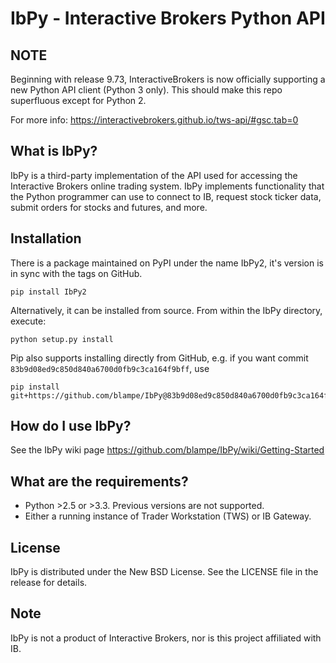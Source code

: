 # IbPy - Interactive Brokers Python API

## NOTE

Beginning with release 9.73, InteractiveBrokers is now officially supporting a new Python API client (Python 3 only).
This should make this repo superfluous except for Python 2.

For more info: https://interactivebrokers.github.io/tws-api/#gsc.tab=0

## What is IbPy?

IbPy is a third-party implementation of the API used for accessing the
Interactive Brokers online trading system. IbPy implements functionality that
the Python programmer can use to connect to IB, request stock ticker data,
submit orders for stocks and futures, and more.

## Installation

There is a package maintained on PyPI under the name IbPy2, it's version is in sync
with the tags on GitHub.

```
pip install IbPy2
```

Alternatively, it can be installed from source. From within the IbPy directory, execute:

```
python setup.py install
```

Pip also supports installing directly from GitHub, e.g. if you want commit `83b9d08ed9c850d840a6700d0fb9c3ca164f9bff`, use

```
pip install git+https://github.com/blampe/IbPy@83b9d08ed9c850d840a6700d0fb9c3ca164f9bff
```

## How do I use IbPy?

See the IbPy wiki page https://github.com/blampe/IbPy/wiki/Getting-Started

## What are the requirements?

* Python >2.5 or >3.3. Previous versions are not supported.
* Either a running instance of Trader Workstation (TWS) or IB Gateway.

## License

IbPy is distributed under the New BSD License. See the LICENSE file in the
release for details.

## Note

IbPy is not a product of Interactive Brokers, nor is this project affiliated
with IB.
